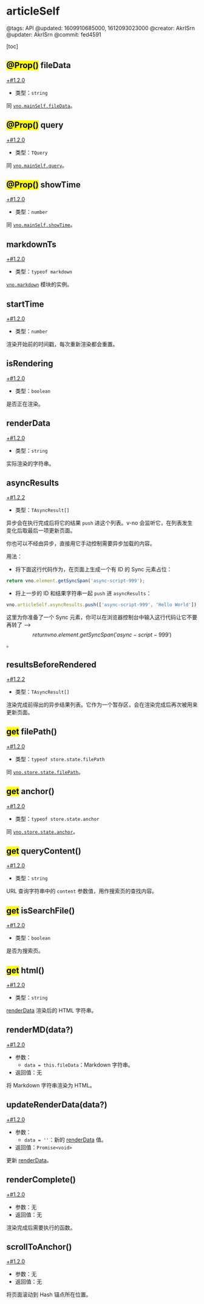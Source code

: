# articleSelf

@tags: API
@updated: 1609910685000, 1612093023000
@creator: AkrISrn
@updater: AkrISrn
@commit: fed4591

[toc]

## <mark>@Prop()</mark> fileData

[+#1.2.0](/snippets/version-when-last-update.md)

- 类型：`string`

同 [`vno.mainSelf.fileData`](/api/mainSelf.md "#h2-2")。

## <mark>@Prop()</mark> query

[+#1.2.0](/snippets/version-when-last-update.md)

- 类型：`TQuery`

同 [`vno.mainSelf.query`](/api/mainSelf.md "#h2-28")。

## <mark>@Prop()</mark> showTime

[+#1.2.0](/snippets/version-when-last-update.md)

- 类型：`number`

同 [`vno.mainSelf.showTime`](/api/mainSelf.md "#h2-16")。

## markdownTs

[+#1.2.0](/snippets/version-when-last-update.md)

- 类型：`typeof markdown`

[`vno.markdown`](/api/markdown.md "#") 模块的实例。

## startTime

[+#1.2.0](/snippets/version-when-last-update.md)

- 类型：`number`

渲染开始前的时间戳，每次重新渲染都会重置。

## isRendering

[+#1.2.0](/snippets/version-when-last-update.md)

- 类型：`boolean`

是否正在渲染。

## renderData

[+#1.2.0](/snippets/version-when-last-update.md)

- 类型：`string`

实际渲染的字符串。

## asyncResults

[+#1.2.2](/snippets/version-when-last-update.md)

- 类型：`TAsyncResult[]`

异步[](/docs/inline-script.md "#")会在执行完成后将它的结果 `push` 进这个列表。v-no 会监听它，在列表发生变化后取最后一项更新页面。

你也可以不经由异步[](/docs/inline-script.md "#")，直接用它手动控制需要异步加载的内容。

用法：

- 将下面这行代码作为[](/docs/inline-script.md "#")，在页面上生成一个有 ID 的 Sync 元素占位：

```js
return vno.element.getSyncSpan('async-script-999');
```

- 将上一步的 ID 和结果字符串一起 `push` 进 `asyncResults`：

```js
vno.articleSelf.asyncResults.push(['async-script-999', 'Hello World']);
```

这里为你准备了一个 Sync 元素，你可以在浏览器控制台中输入这行代码让它不要再转了 --> $$ return vno.element.getSyncSpan('async-script-999') $$。

## resultsBeforeRendered

[+#1.2.2](/snippets/version-when-last-update.md)

- 类型：`TAsyncResult[]`

渲染完成前得出的异步结果列表。它作为一个暂存区，会在渲染完成后再次被用来更新页面。

## <mark>get</mark> filePath()

[+#1.2.0](/snippets/version-when-last-update.md)

- 类型：`typeof store.state.filePath`

同 [`vno.store.state.filePath`](/api/store.md "#h2-1")。

## <mark>get</mark> anchor()

[+#1.2.0](/snippets/version-when-last-update.md)

- 类型：`typeof store.state.anchor`

同 [`vno.store.state.anchor`](/api/store.md "#h2-1")。

## <mark>get</mark> queryContent()

[+#1.2.0](/snippets/version-when-last-update.md)

- 类型：`string`

URL 查询字符串中的 `content` 参数值，用作搜索页的查找内容。

## <mark>get</mark> isSearchFile()

[+#1.2.0](/snippets/version-when-last-update.md)

- 类型：`boolean`

是否为搜索页。

## <mark>get</mark> html()

[+#1.2.0](/snippets/version-when-last-update.md)

- 类型：`string`

[renderData](/api/articleSelf.md "#h2-7") 渲染后的 HTML 字符串。

## renderMD(data?)

[+#1.2.0](/snippets/version-when-last-update.md)

- 参数：
    - `data = this.fileData`：Markdown 字符串。
- 返回值：无

将 Markdown 字符串渲染为 HTML。

## updateRenderData(data?)

[+#1.2.0](/snippets/version-when-last-update.md)

- 参数：
    - `data = ''`：新的 [renderData](/api/articleSelf.md "#h2-7") 值。
- 返回值：`Promise<void>`

更新 [renderData](/api/articleSelf.md "#h2-7")。

## renderComplete()

[+#1.2.0](/snippets/version-when-last-update.md)

- 参数：无
- 返回值：无

渲染完成后需要执行的函数。

## scrollToAnchor()

[+#1.2.0](/snippets/version-when-last-update.md)

- 参数：无
- 返回值：无

将页面滚动到 Hash 锚点所在位置。
